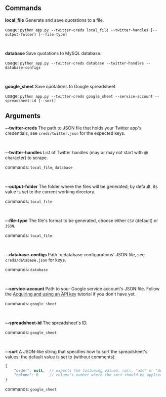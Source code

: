 ## Commands

**local_file**  Generate and save quotations to a file.

usage: `python app.py --twitter-creds local_file --twitter-handles [--output-folder] [--file-type]`

<br>

**database** Save quotations to MySQL database.

usage: `python app.py --twitter-creds database --twitter-handles --database-configs`

<br>

**google_sheet** Save quotations to Google spreadsheet.

usage: `python app.py --twitter-creds google_sheet --service-account --spreadsheet-id [--sort]`

## Arguments

**--twitter-creds** The path to JSON file that holds your Twitter app's credentials, see `creds/twitter.json` for the expected keys.

<br>

**--twitter-handles** List of Twitter handles (may or may not start with @ character) to scrape.

commands: `local_file`, `database`

<br>

**--output-folder** The folder where the files will be generated; by default, its value is set to the current working directory.

commands: `local_file`

<br>

**--file-type** The file's format to be generated, choose either `CSV` (default) or `JSON`.

commands: `local_file`

<br>

**--database-configs** Path to database configurations' JSON file, see `creds/database.json` for keys.

commands: `database`

<br>

**--service-account** Path to your Google service account's JSON file. Follow the [Acquiring and using an API key](https://developers.google.com/sheets/api/guides/authorizing) tutorial if you don't have yet.

commands: `google_sheet`

<br>

**--spreadsheet-id** The spreadsheet's ID.

commands: `google_sheet`

<br>

**--sort** A JSON-like string that specifies how to sort the spreadsheet's values; the default value is set to (without comments):

```javascript
{
    "order": null,  // expects the following values: null, "asc" or "desc"
    "column": 0     // column's number where the sort should be applied to 
}
```

commands: `google_sheet`
